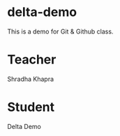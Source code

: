 # delta-demo
This is a demo for Git &amp; Github class.

# Teacher
Shradha Khapra

# Student
Delta Demo